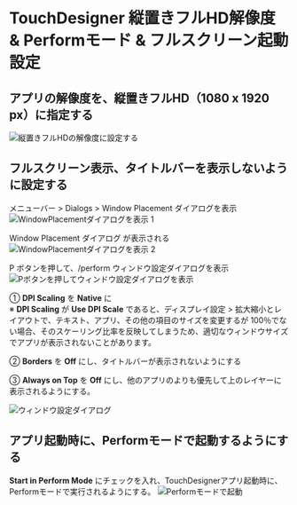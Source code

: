 # TouchDesigner 縦置きフルHD解像度 & Performモード & フルスクリーン起動設定


## アプリの解像度を、縦置きフルHD（1080 x 1920 px）に指定する
![縦置きフルHDの解像度に設定する](https://user-images.githubusercontent.com/1692957/122863750-574d4380-d35e-11eb-84e2-bb23dcebb7c9.jpg)


## フルスクリーン表示、タイトルバーを表示しないように設定する

メニューバー > Dialogs > Window Placement ダイアログを表示
![WindowPlacementダイアログを表示 1](https://user-images.githubusercontent.com/1692957/122867049-e872e900-d363-11eb-9a23-212f37cc8a57.jpg)

Window Placement ダイアログ が表示される
![WindowPlacementダイアログを表示 2](https://user-images.githubusercontent.com/1692957/122867345-4b648000-d364-11eb-9d58-51612eb4f99f.jpg)

P ボタンを押して、/perform ウィンドウ設定ダイアログを表示
![Pボタンを押してウィンドウ設定ダイアログを表示](https://user-images.githubusercontent.com/1692957/122878019-37277f80-d372-11eb-8b24-0f5c26c9d991.png)


① **DPI Scaling** を **Native** に
<br/>
※ **DPI Scaling** が **Use DPI Scale** であると、ディスプレイ設定 > 拡大縮小とレイアウトで、テキスト、アプリ、その他の項目のサイズを変更するが 100％でない場合、そのスケーリング比率を反映してしまうため、適切なウィンドウサイズでアプリが表示されないことがあります。

② **Borders** を **Off** にし、タイトルバーが表示されないようにする

③ **Always on Top** を **Off** にし、他のアプリのよりも優先して上のレイヤーに表示されるようにする。

![ウィンドウ設定ダイアログ](https://user-images.githubusercontent.com/1692957/122905716-6ba83500-d38c-11eb-8e6b-9a06b43a39b7.jpg)


## アプリ起動時に、**Performモード**で起動するようにする

**Start in Perform Mode** にチェックを入れ、TouchDesignerアプリ起動時に、Performモードで実行されるようにする。
![Performモードで起動](https://user-images.githubusercontent.com/1692957/122906809-8333ed80-d38d-11eb-83a9-1950ae87c322.jpg)


